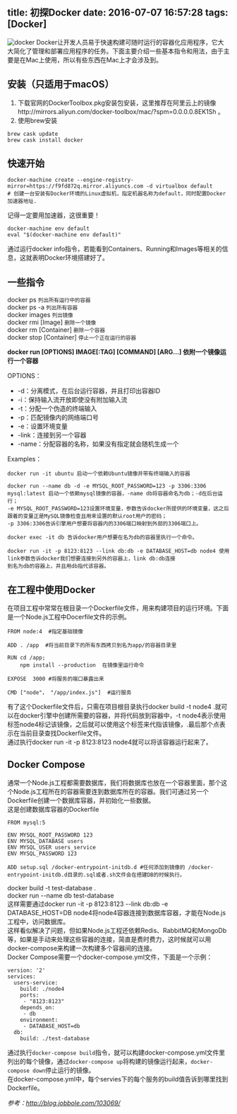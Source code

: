 title: 初探Docker
date: 2016-07-07 16:57:28
tags: [Docker]
---
![docker](http://nnblog-storage.b0.upaiyun.com/img/docker.jpg)
Docker让开发人员易于快速构建可随时运行的容器化应用程序，它大大简化了管理和部署应用程序的任务。下面主要介绍一些基本指令和用法，由于主要是在Mac上使用，所以有些东西在Mac上才会涉及到。
<!-- more -->
## 安装（只适用于macOS）
1. 下载官网的DockerToolbox.pkg安装包安装，这里推荐在阿里云上的镜像http://mirrors.aliyun.com/docker-toolbox/mac/?spm=0.0.0.0.8EK1Sh 。
2. 使用brew安装
```
brew cask update
brew cask install docker
```

## 快速开始
```
docker-machine create --engine-registry-mirror=https://f9fd872q.mirror.aliyuncs.com -d virtualbox default
# 创建一台安装有Docker环境的Linux虚拟机，指定机器名称为default，同时配置Docker加速器地址.
```
记得一定要用加速器，这很重要！
```
docker-machine env default
eval "$(docker-machine env default)"
```
通过运行docker info指令，若能看到Containers、Running和Images等相关的信息，这就表明Docker环境搭建好了。

## 一些指令
docker ps `列出所有运行中的容器` <br />
docker ps -a `列出所有容器` <br />
docker images `列出镜像` <br />
docker rmi [Image] `删除一个镜像` <br />
docker rm [Container] `删除一个容器` <br />
docker stop [Container] `停止一个正在运行的容器`

**docker run [OPTIONS] IMAGE[:TAG] [COMMAND] [ARG...] 依附一个镜像运行一个容器**

OPTIONS：
- -d：分离模式，在后台运行容器，并且打印出容器ID
- -i：保持输入流开放即使没有附加输入流
- -t：分配一个伪造的终端输入
- -p：匹配镜像内的网络端口号
- -e：设置环境变量
- -link：连接到另一个容器
- -name：分配容器的名称，如果没有指定就会随机生成一个

Examples：
```
docker run -it ubuntu 启动一个依赖Ubuntu镜像并带有终端输入的容器

docker run --name db -d -e MYSQL_ROOT_PASSWORD=123 -p 3306:3306 mysql:latest 启动一个依赖mysql镜像的容器，-name db将容器命名为db；-d在后台运行；
-e MYSQL_ROOT_PASSWORD=123设置环境变量，参数告诉docker所提供的环境变量，这之后跟着的变量正是MySQL镜像检查且用来设置的默认root用户的密码；
-p 3306:3306告诉引擎用户想要将容器内的3306端口映射到外部的3306端口上。

docker exec -it db 告诉docker用户想要在名为db的容器里执行一个命令。

docker run -it -p 8123:8123 --link db:db -e DATABASE_HOST=db node4 使用link参数告诉docker我们想要连接到另外的容器上，link db:db连接
到名为db的容器上，并且用db指代该容器。
```
## 在工程中使用Docker
在项目工程中常常在根目录一个Dockerfile文件，用来构建项目的运行环境。下面是一个Node.js工程中Docerfile文件的示例。
```
FROM node:4  #指定基础镜像

ADD . /app  #将当前目录下的所有东西拷贝到名为app/的容器目录里

RUN cd /app;
	npm install --production  在镜像里运行命令

EXPOSE  3000 #将服务的端口暴露出来

CMD ["node"， "/app/index.js"]  #运行服务
```
有了这个Dockerfile文件后，只需在项目根目录执行docker build -t node4 .就可以在docker引擎中创建所需要的容器，并将代码放到容器中，-t node4表示使用标签node4标记该镜像，之后就可以使用这个标签来代指该镜像，.最后那个点表示在当前目录查找Dockerfile文件。<br />
通过执行docker run -it -p 8123:8123 node4就可以将该容器运行起来了。
## Docker Compose
通常一个Node.js工程都需要数据库，我们将数据库也放在一个容器里面，那个这个Node.js工程所在的容器需要连到数据库所在的容器。我们可通过另一个Dockerfile创建一个数据库容器，并初始化一些数据。<br />
这是创建数据库容器的Dockerfile
```
FROM mysql:5

ENV MYSQL_ROOT_PASSWORD 123  
ENV MYSQL_DATABASE users  
ENV MYSQL_USER users_service  
ENV MYSQL_PASSWORD 123

ADD setup.sql /docker-entrypoint-initdb.d #任何添加到镜像的 /docker-entrypoint-initdb.d目录的.sql或者.sh文件会在搭建DB的时候执行。
```
docker build -t test-database .  <br />
docker run --name db test-database <br />
这样需要通过docker run -it -p 8123:8123 --link db:db -e DATABASE_HOST=DB node4将node4容器连接到数据库容器，才能在Node.js工程中，访问数据库。<br />
这样看似解决了问题，但如果Node.js工程还依赖Redis、RabbitMQ和MongoDb等，如果是手动来处理这些容器的连接，简直是费时费力，这时候就可以用docker-compose来构建一次构建多个容器间的连接。<br />
Docker Compose需要一个docker-compose.yml文件，下面是一个示例：
```
version: '2'  
services:  
  users-service:
    build: ./node4
    ports:
     - "8123:8123"
    depends_on:
     - db
    environment:
     - DATABASE_HOST=db
  db:
    build: ./test-database
```
通过执行`docker-compose build`指令，就可以构建docker-compose.yml文件里列出的每个镜像，通过`docker-compose up`将构建的镜像运行起来，`docker-compose down`停止运行的镜像。<br />
在docker-compose.yml中，每个servies下的每个服务的build值告诉到哪里找到Dockerfile。<br />

*参考：http://blog.jobbole.com/103069/*
